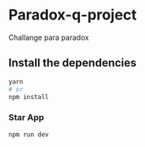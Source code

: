 # Paradox-q-project

Challange para paradox

## Install the dependencies

```bash
yarn
# or
npm install
```

### Star App

```bash
npm run dev
```
